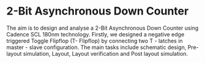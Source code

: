 # 2-Bit Asynchronous Down Counter
The aim is to design and analyse a 2-Bit Asynchronous Down Counter using Cadence SCL 180nm technology. Firstly, we designed a negative edge triggered Toggle Flipflop (T- Flipflop) by connecting two T - latches in  master - slave configuration. The main tasks include schematic design, Pre-layout simulation, Layout, Layout verification and Post layout simulation.
